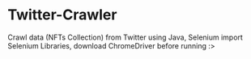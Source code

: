 # Twitter-Crawler
Crawl data (NFTs Collection) from Twitter using Java, Selenium
import Selenium Libraries, download ChromeDriver before running :>
